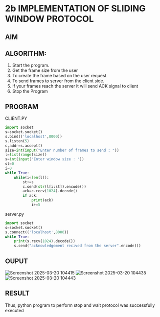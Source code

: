 # 2b IMPLEMENTATION OF SLIDING WINDOW PROTOCOL
## AIM
## ALGORITHM:
1. Start the program.
2. Get the frame size from the user
3. To create the frame based on the user request.
4. To send frames to server from the client side.
5. If your frames reach the server it will send ACK signal to client
6. Stop the Program
## PROGRAM
CLIENT.PY
```py
import socket
s=socket.socket()
s.bind(('localhost',8000))
s.listen(5)
c,addr=s.accept()
size=int(input("Enter number of frames to send : "))
l=list(range(size))
s=int(input("Enter window size : "))
st=0
i=0
while True:
    while(i<len(l)):
        st+=s
        c.send(str(l[i:st]).encode())
        ack=c.recv(1024).decode()
        if ack:
            print(ack)
            i+=5
```

server.py

```py
import socket
s=socket.socket()
s.connect(('localhost',8000))
while True:
    print(s.recv(1024).decode())
    s.send("acknowledgement recived from the server".encode())
```

## OUPUT
![Screenshot 2025-03-20 104415](https://github.com/user-attachments/assets/43542601-a9f4-4e9c-bcc6-4142d6b9dd1f)
![Screenshot 2025-03-20 104435](https://github.com/user-attachments/assets/2b4f4dc3-197a-4ef8-859e-e5013292645d)
![Screenshot 2025-03-20 104443](https://github.com/user-attachments/assets/0252517d-754d-4f01-a9a9-dc053bab62b9)





## RESULT
Thus, python program to perform stop and wait protocol was successfully executed
